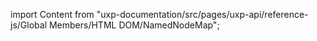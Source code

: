 
import Content from "uxp-documentation/src/pages/uxp-api/reference-js/Global Members/HTML DOM/NamedNodeMap";

<Content query="product=photoshop"/>
